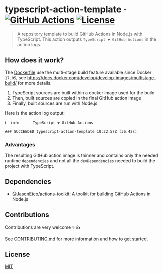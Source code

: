 # typescript-action-template &middot; [![GitHub Actions](https://img.shields.io/endpoint.svg?url=https%3A%2F%2Factions-badge.atrox.dev%2Fkevinpollet%2Ftypescript-action-template%2Fbadge)](https://actions-badge.atrox.dev/kevinpollet/typescript-action-template/goto) [![License](https://img.shields.io/badge/license-MIT-blue.svg)](./LICENSE.md)

> A repository template to build GitHub Actions in Node.js with TypeScript. This action outputs `TypeScript ❤️ GitHub Actions` in the action logs.

## How does it work?

The [Dockerfile](./Dockerfile) use the multi-stage build feature available since Docker `17.05`, see https://docs.docker.com/develop/develop-images/multistage-build/ for more details.

1. TypeScript sources are built within a docker image used for the build
2. Then, built sources are copied in the final GitHub action image
3. Finally, built sources are run with Node.js

Here is the action log output:

```shell
ℹ  info      TypeScript ❤️ GitHub Actions

### SUCCEEDED typescript-action-template 10:22:57Z (36.42s)
```

### Advantages

The resulting GitHub action image is thinner and contains only the needed runtime `dependencies` and not all the
`devDependencies` needed to build the project with TypeScript.

## Dependencies

- [@JasonEtco/actions-toolkit](https://github.com/JasonEtco/actions-toolkit): A toolkit for building GitHub Actions in Node.js

## Contributions

Contributions are very welcome ✨👍

See [CONTRIBUTING.md](./CONTRIBUTING.md) for more information and how to get started.

## License

[MIT](./LICENSE.md)
